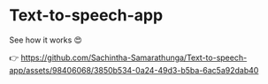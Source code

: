 # Text-to-speech-app

See how it works 😍

👉 https://github.com/Sachintha-Samarathunga/Text-to-speech-app/assets/98406068/3850b534-0a24-49d3-b5ba-6ac5a92dab40
